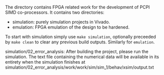 The directory contains FPGA related work for the development of PCPI SIMD co-processors. It contains two directories:
- simulation: purely simulation projects in Vivado.
- emulation: FPGA emulation of the design to be hardened.

To start with simulation simply use `make simulation`, optionally preceeded by `make clean` to clear any previous build outputs. Similarly for `emulation`.

simulation/02_error_analysis: After building the project, please run the simulation. The text file containing the numerical data will be available in its entirety when the simulation finishes at simulation/02_error_analysis/work/work/sim/sim_1/behav/xsim/output.txt